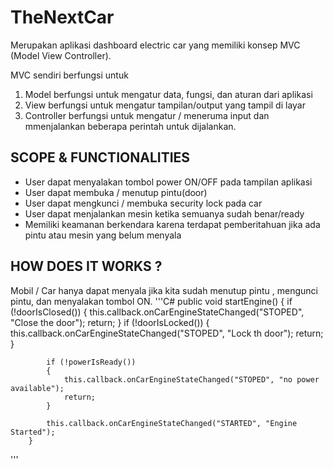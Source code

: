 # TheNextCar
Merupakan aplikasi dashboard electric car yang memiliki konsep MVC (Model View Controller).

MVC sendiri berfungsi untuk 
1. Model berfungsi untuk mengatur data, fungsi, dan aturan dari aplikasi
2. View berfungsi untuk mengatur tampilan/output yang tampil di layar
3. Controller berfungsi untuk mengatur / meneruma input dan mmenjalankan beberapa perintah untuk dijalankan.

## SCOPE & FUNCTIONALITIES
- User dapat menyalakan tombol power ON/OFF pada tampilan aplikasi
- User dapat membuka / menutup pintu(door)
- User dapat mengkunci / membuka security lock pada car
- User dapat menjalankan mesin ketika semuanya sudah benar/ready
- Memiliki keamanan berkendara karena terdapat pemberitahuan jika ada pintu atau mesin yang belum menyala

## HOW DOES IT WORKS ?
Mobil / Car hanya dapat menyala jika kita sudah menutup pintu , mengunci pintu, dan menyalakan tombol ON.
'''C#
 public void startEngine()
        {
            if (!doorIsClosed())
            {
                this.callback.onCarEngineStateChanged("STOPED", "Close the door");
                return;
            }
            if (!doorIsLocked())
            {
                this.callback.onCarEngineStateChanged("STOPED", "Lock th door");
                return;
            }

            if (!powerIsReady())
            {
                this.callback.onCarEngineStateChanged("STOPED", "no power available");
                return;
            }

            this.callback.onCarEngineStateChanged("STARTED", "Engine Started");
        }
'''
